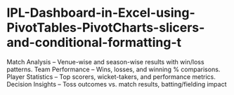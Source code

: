 # IPL-Dashboard-in-Excel-using-PivotTables-PivotCharts-slicers-and-conditional-formatting-t
Match Analysis – Venue-wise and season-wise results with win/loss patterns.  Team Performance – Wins, losses, and winning % comparisons.  Player Statistics – Top scorers, wicket-takers, and performance metrics.  Decision Insights – Toss outcomes vs. match results, batting/fielding impact
